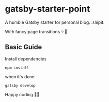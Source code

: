 # gatsby-starter-point

A humble Gatsby starter for personal blog. :shipit:

With fancy page transitions ✨💫

## Basic Guide

Install dependencies

```
npm install
```

when it's done

```
gatsby develop
```

Happy coding 💅🏻
